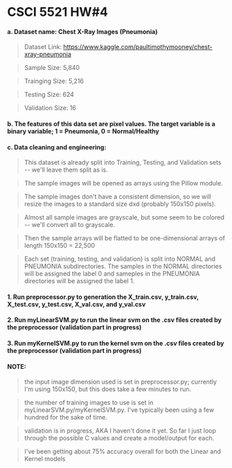 # CSCI 5521 HW#4
#### a. Dataset name: Chest X-Ray Images (Pneumonia)

> Dataset Link: https://www.kaggle.com/paultimothymooney/chest-xray-pneumonia

> Sample Size: 5,840

> Trainging Size: 5,216

> Testing Size: 624

> Validation Size: 16
   
#### b. The features of this data set are pixel values. The target variable is a binary variable; 1 = Pneumonia, 0 = Normal/Healthy

#### c. Data cleaning and engineering:

> This dataset is already split into Training, Testing, and Validation sets -- we'll leave them split as is.

> The sample images will be opened as arrays using the Pillow module.

> The sample images don't have a consistent dimension, so we will resize the images to a standard size dxd (probably 150x150 pixels).

> Almost all sample images are grayscale, but some seem to be colored -- we'll convert all to grayscale.

> Then the sample arrays will be flatted to be one-dimensional arrays of length 150x150 = 22,500

> Each set (training, testing, and validation) is split into NORMAL and PNEUMONIA subdirectories. The samples in the NORMAL directories will be assigned the label 0 and sameples in the PNEUMONIA directories will be assigned the label 1.

#### 1. Run preprocessor.py to generation the X_train.csv, y_train.csv, X_test.csv, y_test.csv, X_val.csv, and y_val.csv
#### 2. Run myLinearSVM.py to run the linear svm on the .csv files created by the preprocessor (validation part in progress)
#### 3. Run myKernelSVM.py to run the kernel svm on the .csv files created by the preprocessor (validation part in progress)

#### NOTE:

> the input image dimension used is set in preprocessor.py; currently I'm using 150x150, but this does take a few minutes to run.

> the number of training images to use is set in myLinearSVM.py/myKernelSVM.py. I've typically been using a few hundred for the sake of time.

> validation is in progress, AKA I haven't done it yet. So far I just loop through the possible C values and create a model/output for each.


> I've been getting about 75% accuracy overall for both the Linear and Kernel models